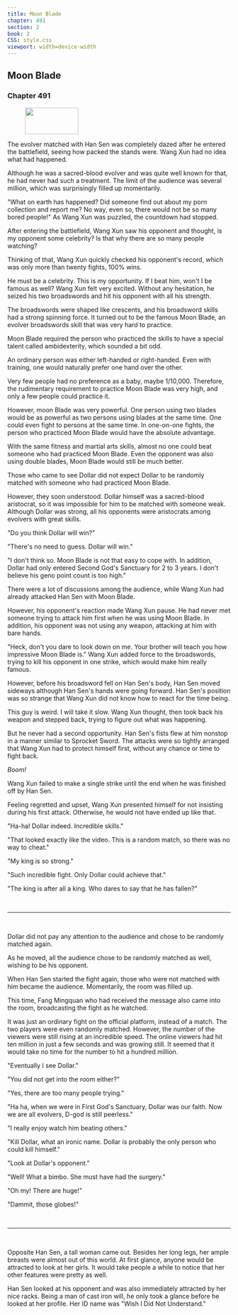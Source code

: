 ```yaml
---
title: Moon Blade
chapter: 491
section: 2
book: 2
CSS: style.css
viewport: width=device-width
---
```


## Moon Blade

### Chapter 491

<figure>
	<img src="../Images/gem.gif" alt="" id="gem" width="120" height="60" />
</figure>

The evolver matched with Han Sen was completely dazed after he entered the battlefield, seeing how packed the stands were. Wang Xun had no idea what had happened.

Although he was a sacred-blood evolver and was quite well known for that, he had never had such a treatment. The limit of the audience was several million, which was surprisingly filled up momentarily.

"What on earth has happened? Did someone find out about my porn collection and report me? No way, even so, there would not be so many bored people!" As Wang Xun was puzzled, the countdown had stopped.

After entering the battlefield, Wang Xun saw his opponent and thought, is my opponent some celebrity? Is that why there are so many people watching?

Thinking of that, Wang Xun quickly checked his opponent's record, which was only more than twenty fights, 100% wins.

He must be a celebrity. This is my opportunity. If I beat him, won't I be famous as well? Wang Xun felt very excited. Without any hesitation, he seized his two broadswords and hit his opponent with all his strength.

The broadswords were shaped like crescents, and his broadsword skills had a strong spinning force. It turned out to be the famous Moon Blade, an evolver broadswords skill that was very hard to practice.

Moon Blade required the person who practiced the skills to have a special talent called ambidexterity, which sounded a bit odd.

An ordinary person was either left-handed or right-handed. Even with training, one would naturally prefer one hand over the other.

Very few people had no preference as a baby, maybe 1/10,000. Therefore, the rudimentary requirement to practice Moon Blade was very high, and only a few people could practice it.

However, moon Blade was very powerful. One person using two blades would be as powerful as two persons using blades at the same time. One could even fight to persons at the same time. In one-on-one fights, the person who practiced Moon Blade would have the absolute advantage.

With the same fitness and martial arts skills, almost no one could beat someone who had practiced Moon Blade. Even the opponent was also using double blades, Moon Blade would still be much better.

Those who came to see Dollar did not expect Dollar to be randomly matched with someone who had practiced Moon Blade.

However, they soon understood. Dollar himself was a sacred-blood aristocrat, so it was impossible for him to be matched with someone weak. Although Dollar was strong, all his opponents were aristocrats among evolvers with great skills.

"Do you think Dollar will win?"

"There's no need to guess. Dollar will win."

"I don't think so. Moon Blade is not that easy to cope with. In addition, Dollar had only entered Second God's Sanctuary for 2 to 3 years. I don't believe his geno point count is too high."

There were a lot of discussions among the audience, while Wang Xun had already attacked Han Sen with Moon Blade.

However, his opponent's reaction made Wang Xun pause. He had never met someone trying to attack him first when he was using Moon Blade. In addition, his opponent was not using any weapon, attacking at him with bare hands.

"Heck, don't you dare to look down on me. Your brother will teach you how impressive Moon Blade is." Wang Xun added force to the broadswords, trying to kill his opponent in one strike, which would make him really famous.

However, before his broadsword fell on Han Sen's body, Han Sen moved sideways although Han Sen's hands were going forward. Han Sen's position was so strange that Wang Xun did not know how to react for the time being.

This guy is weird. I will take it slow. Wang Xun thought, then took back his weapon and stepped back, trying to figure out what was happening.

But he never had a second opportunity. Han Sen's fists flew at him nonstop in a manner similar to Sprocket Sword. The attacks were so tightly arranged that Wang Xun had to protect himself first, without any chance or time to fight back.

*Boom!*

Wang Xun failed to make a single strike until the end when he was finished off by Han Sen.

Feeling regretted and upset, Wang Xun presented himself for not insisting during his first attack. Otherwise, he would not have ended up like that.

"Ha-ha! Dollar indeed. Incredible skills."

"That looked exactly like the video. This is a random match, so there was no way to cheat."

"My king is so strong."

"Such incredible fight. Only Dollar could achieve that."

"The king is after all a king. Who dares to say that he has fallen?"

<br>

*****

<br>

Dollar did not pay any attention to the audience and chose to be randomly matched again.

As he moved, all the audience chose to be randomly matched as well, wishing to be his opponent.

When Han Sen started the fight again, those who were not matched with him became the audience. Momentarily, the room was filled up.

This time, Fang Mingquan who had received the message also came into the room, broadcasting the fight as he watched.

It was just an ordinary fight on the official platform, instead of a match. The two players were even randomly matched. However, the number of the viewers were still rising at an incredible speed. The online viewers had hit ten million in just a few seconds and was growing still. It seemed that it would take no time for the number to hit a hundred million.

"Eventually I see Dollar."

"You did not get into the room either?"

"Yes, there are too many people trying."

"Ha ha, when we were in First God's Sanctuary, Dollar was our faith. Now we are all evolvers, D-god is still peerless."

"I really enjoy watch him beating others."

"Kill Dollar, what an ironic name. Dollar is probably the only person who could kill himself."

"Look at Dollar's opponent."

"Well! What a bimbo. She must have had the surgery."

"Oh my! There are huge!"

"Dammit, those globes!"

<br>

*****

<br>

Opposite Han Sen, a tall woman came out. Besides her long legs, her ample breasts were almost out of this world. At first glance, anyone would be attracted to look at her girls. It would take people a while to notice that her other features were pretty as well.

Han Sen looked at his opponent and was also immediately attracted by her nice racks. Being a man of cast iron will, he only took a glance before he looked at her profile. Her ID name was "Wish I Did Not Understand."